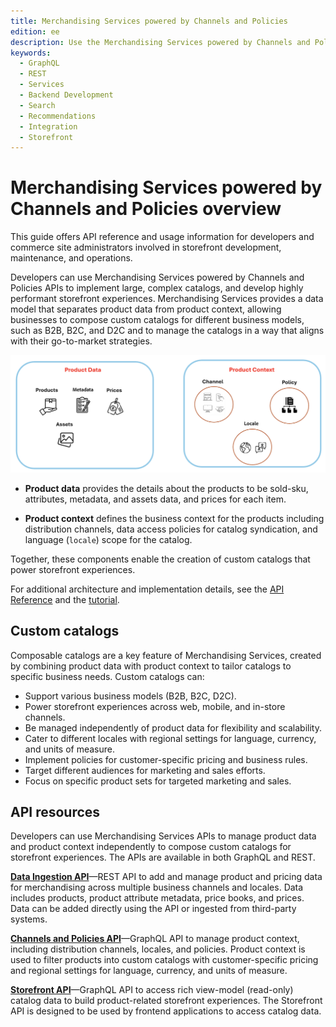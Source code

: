 ```yaml
---
title: Merchandising Services powered by Channels and Policies
edition: ee
description: Use the Merchandising Services powered by Channels and Polices to implement large, complex catalogs and develop highly performant storefront experiences.
keywords:
  - GraphQL
  - REST
  - Services
  - Backend Development
  - Search
  - Recommendations
  - Integration
  - Storefront
---
```


# Merchandising Services powered by Channels and Policies overview

This guide offers API reference and usage information for developers and commerce site administrators involved in storefront development, maintenance, and operations.

Developers can use Merchandising Services powered by Channels and Policies APIs to implement large, complex catalogs, and develop highly performant storefront experiences. Merchandising Services provides a data model that separates product data from product context, allowing businesses to compose custom catalogs for different business models, such as B2B, B2C, and D2C and to manage the catalogs in a way that aligns with their go-to-market strategies.

![Merchandising Services product data and context](../_images/merchandising/merchandising-svcs-parts.png)

- **Product data** provides the details about the products to be sold-sku, attributes, metadata, and assets data, and prices for each item.

- **Product context** defines the business context for the products including distribution channels, data access policies for catalog syndication, and language (`locale`) scope for the catalog.

Together, these components enable the creation of custom catalogs that power storefront experiences.

<InlineAlert variant="info" slots="text"/>

For additional architecture and implementation details, see the [API Reference](api-reference.md) and the [tutorial](../ccdm-use-case.md).

## Custom catalogs

Composable catalogs are a key feature of Merchandising Services, created by combining product data with product context to tailor catalogs to specific business needs. Custom catalogs can:

- Support various business models (B2B, B2C, D2C).
- Power storefront experiences across web, mobile, and in-store channels.
- Be managed independently of product data for flexibility and scalability.
- Cater to different locales with regional settings for language, currency, and units of measure.
- Implement policies for customer-specific pricing and business rules.
- Target different audiences for marketing and sales efforts.
- Focus on specific product sets for targeted marketing and sales.

## API resources

Developers can use Merchandising Services APIs to manage product data and product context independently to compose custom catalogs for storefront experiences. The APIs are available in both GraphQL and REST.

**[Data Ingestion API](data-ingestion/index.md)**—REST API to add and manage product and pricing data for merchandising across multiple business channels and locales. Data includes products, product attribute metadata, price books, and prices. Data can be added directly using the API or ingested from third-party systems.

**[Channels and Policies API](admin/index.md)**—GraphQL API to manage product context, including distribution channels, locales, and policies. Product context is used to filter products into custom catalogs with customer-specific pricing and regional settings for language, currency, and units of measure.

**[Storefront API](storefront-services/api-reference.md)**—GraphQL API to access rich view-model (read-only) catalog data to build product-related storefront experiences. The Storefront API is designed to be used by frontend applications to access catalog data.
